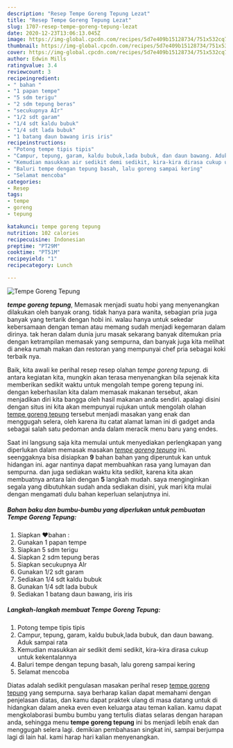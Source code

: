 ```yaml
---
description: "Resep Tempe Goreng Tepung Lezat"
title: "Resep Tempe Goreng Tepung Lezat"
slug: 1707-resep-tempe-goreng-tepung-lezat
date: 2020-12-23T13:06:13.045Z
image: https://img-global.cpcdn.com/recipes/5d7e409b15128734/751x532cq70/tempe-goreng-tepung-foto-resep-utama.jpg
thumbnail: https://img-global.cpcdn.com/recipes/5d7e409b15128734/751x532cq70/tempe-goreng-tepung-foto-resep-utama.jpg
cover: https://img-global.cpcdn.com/recipes/5d7e409b15128734/751x532cq70/tempe-goreng-tepung-foto-resep-utama.jpg
author: Edwin Mills
ratingvalue: 3.4
reviewcount: 3
recipeingredient:
- " bahan "
- "1 papan tempe"
- "5 sdm terigu"
- "2 sdm tepung beras"
- "secukupnya AIr"
- "1/2 sdt garam"
- "1/4 sdt kaldu bubuk"
- "1/4 sdt lada bubuk"
- "1 batang daun bawang iris iris"
recipeinstructions:
- "Potong tempe tipis tipis"
- "Campur, tepung, garam, kaldu bubuk,lada bubuk, dan daun bawang. Aduk sampai rata"
- "Kemudian masukkan air sedikit demi sedikit, kira-kira dirasa cukup untuk kekentalannya"
- "Baluri tempe dengan tepung basah, lalu goreng sampai kering"
- "Selamat mencoba"
categories:
- Resep
tags:
- tempe
- goreng
- tepung

katakunci: tempe goreng tepung 
nutrition: 102 calories
recipecuisine: Indonesian
preptime: "PT29M"
cooktime: "PT51M"
recipeyield: "1"
recipecategory: Lunch

---
```



![Tempe Goreng Tepung](https://img-global.cpcdn.com/recipes/5d7e409b15128734/751x532cq70/tempe-goreng-tepung-foto-resep-utama.jpg)

<b><i>tempe goreng tepung</i></b>, Memasak menjadi suatu hobi yang menyenangkan dilakukan oleh banyak orang. tidak hanya para wanita, sebagian pria juga banyak yang tertarik dengan hobi ini. walau hanya untuk sekedar kebersamaan dengan teman atau memang sudah menjadi kegemaran dalam dirinya. tak heran dalam dunia juru masak sekarang banyak ditemukan pria dengan ketrampilan memasak yang sempurna, dan banyak juga kita melihat di aneka rumah makan dan restoran yang mempunyai chef pria sebagai koki terbaik nya.



Baik, kita awali ke perihal resep resep olahan <i>tempe goreng tepung</i>. di antara kegiatan kita, mungkin akan terasa menyenangkan bila sejenak kita memberikan sedikit waktu untuk mengolah tempe goreng tepung ini. dengan keberhasilan kita dalam memasak makanan tersebut, akan menjadikan diri kita bangga oleh hasil makanan anda sendiri. apalagi disini dengan situs ini kita akan mempunyai rujukan untuk mengolah olahan <u>tempe goreng tepung</u> tersebut menjadi masakan yang enak dan menggugah selera, oleh karena itu catat alamat laman ini di gadget anda sebagai salah satu pedoman anda dalam meracik menu baru yang endes.


Saat ini langsung saja kita memulai untuk menyediakan perlengkapan yang diperlukan dalam memasak masakan <u><i>tempe goreng tepung</i></u> ini. seenggaknya bisa disiapkan <b>9</b> bahan bahan yang diperuntuk kan untuk hidangan ini. agar nantinya dapat membuahkan rasa yang lumayan dan sempurna. dan juga sediakan waktu kita sedikit, karena kita akan membuatnya antara lain dengan <b>5</b> langkah mudah. saya menginginkan segala yang dibutuhkan sudah anda sediakan disini, yuk mari kita mulai dengan mengamati dulu bahan keperluan selanjutnya ini.

<!--inarticleads1-->

##### Bahan baku dan bumbu-bumbu yang diperlukan untuk pembuatan Tempe Goreng Tepung:

1. Siapkan  ❤️bahan :
1. Gunakan 1 papan tempe
1. Siapkan 5 sdm terigu
1. Siapkan 2 sdm tepung beras
1. Siapkan secukupnya AIr
1. Gunakan 1/2 sdt garam
1. Sediakan 1/4 sdt kaldu bubuk
1. Gunakan 1/4 sdt lada bubuk
1. Sediakan 1 batang daun bawang, iris iris




<!--inarticleads2-->

##### Langkah-langkah membuat Tempe Goreng Tepung:

1. Potong tempe tipis tipis
1. Campur, tepung, garam, kaldu bubuk,lada bubuk, dan daun bawang. Aduk sampai rata
1. Kemudian masukkan air sedikit demi sedikit, kira-kira dirasa cukup untuk kekentalannya
1. Baluri tempe dengan tepung basah, lalu goreng sampai kering
1. Selamat mencoba




Diatas adalah sedikit pengulasan masakan perihal resep <u>tempe goreng tepung</u> yang sempurna. saya berharap kalian dapat memahami dengan penjelasan diatas, dan kamu dapat praktek ulang di masa datang untuk di hidangkan dalam aneka even even keluarga atau teman kalian. kamu dapat mengkolaborasi bumbu bumbu yang tertulis diatas selaras dengan harapan anda, sehingga menu <b>tempe goreng tepung</b> ini bs menjadi lebih enak dan menggugah selera lagi. demikian pembahasan singkat ini, sampai berjumpa lagi di lain hal. kami harap hari kalian menyenangkan.
